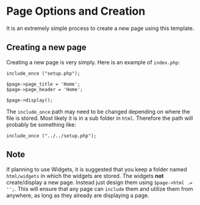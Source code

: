 # Page Options and Creation #
It is an extremely simple process to create a new page using this template. 

## Creating a new page ##
Creating a new page is very simply. Here is an example of `index.php`:

    include_once ("setup.php");
	
	$page->page_title = 'Home';
	$page->page_header = 'Home';
	
	$page->display();

The `include_once` path may need to be changed depending on where the file is stored. Most likely it is in a sub folder in `html`. Therefore the path will probably be something like:

    include_once ("../../setup.php");

## Note ##
If planning to use Widgets, it is suggested that you keep a folder named `html/widgets` in which the widgets are stored. The widgets **not** create/display a new page. Instead just design them using `$page->html .= '';`. This will ensure that any page can `include` them and utilize them from anywhere, as long as they already are displaying a page.